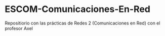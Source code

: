 # ESCOM-Comunicaciones-En-Red
Repositiorio con las prácticas de Redes 2 (Comunicaciones en Red) con el profesor Axel
